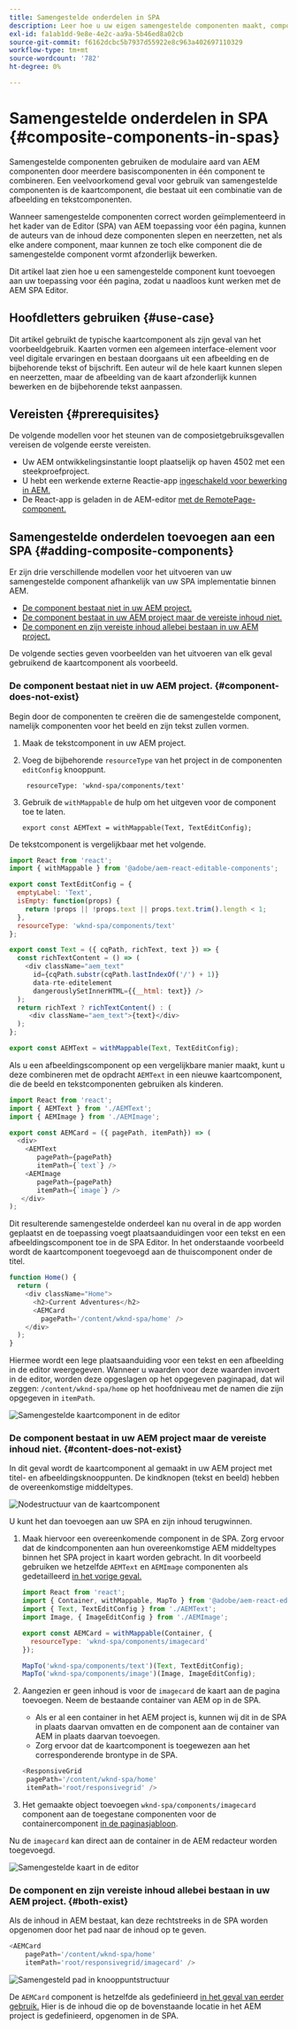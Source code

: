 ```yaml
---
title: Samengestelde onderdelen in SPA
description: Leer hoe u uw eigen samengestelde componenten maakt, componenten die uit andere componenten bestaan, die werken met de AEM Single-Page Application (SPA) Editor.
exl-id: fa1ab1dd-9e8e-4e2c-aa9a-5b46ed8a02cb
source-git-commit: f6162dcbc5b7937d55922e8c963a402697110329
workflow-type: tm+mt
source-wordcount: '782'
ht-degree: 0%

---
```


# Samengestelde onderdelen in SPA {#composite-components-in-spas}

Samengestelde componenten gebruiken de modulaire aard van AEM componenten door meerdere basiscomponenten in één component te combineren. Een veelvoorkomend geval voor gebruik van samengestelde componenten is de kaartcomponent, die bestaat uit een combinatie van de afbeelding en tekstcomponenten.

Wanneer samengestelde componenten correct worden geïmplementeerd in het kader van de Editor (SPA) van AEM toepassing voor één pagina, kunnen de auteurs van de inhoud deze componenten slepen en neerzetten, net als elke andere component, maar kunnen ze toch elke component die de samengestelde component vormt afzonderlijk bewerken.

Dit artikel laat zien hoe u een samengestelde component kunt toevoegen aan uw toepassing voor één pagina, zodat u naadloos kunt werken met de AEM SPA Editor.

## Hoofdletters gebruiken {#use-case}

Dit artikel gebruikt de typische kaartcomponent als zijn geval van het voorbeeldgebruik. Kaarten vormen een algemeen interface-element voor veel digitale ervaringen en bestaan doorgaans uit een afbeelding en de bijbehorende tekst of bijschrift. Een auteur wil de hele kaart kunnen slepen en neerzetten, maar de afbeelding van de kaart afzonderlijk kunnen bewerken en de bijbehorende tekst aanpassen.

## Vereisten {#prerequisites}

De volgende modellen voor het steunen van de composietgebruiksgevallen vereisen de volgende eerste vereisten.

* Uw AEM ontwikkelingsinstantie loopt plaatselijk op haven 4502 met een steekproefproject.
* U hebt een werkende externe Reactie-app [ingeschakeld voor bewerking in AEM.](editing-external-spa.md)
* De React-app is geladen in de AEM-editor [met de RemotePage-component.](remote-page.md)

## Samengestelde onderdelen toevoegen aan een SPA {#adding-composite-components}

Er zijn drie verschillende modellen voor het uitvoeren van uw samengestelde component afhankelijk van uw SPA implementatie binnen AEM.

* [De component bestaat niet in uw AEM project.](#component-does-not-exist)
* [De component bestaat in uw AEM project maar de vereiste inhoud niet.](#content-does-not-exist)
* [De component en zijn vereiste inhoud allebei bestaan in uw AEM project.](#both-exist)

De volgende secties geven voorbeelden van het uitvoeren van elk geval gebruikend de kaartcomponent als voorbeeld.

### De component bestaat niet in uw AEM project. {#component-does-not-exist}

Begin door de componenten te creëren die de samengestelde component, namelijk componenten voor het beeld en zijn tekst zullen vormen.

1. Maak de tekstcomponent in uw AEM project.
1. Voeg de bijbehorende `resourceType` van het project in de componenten `editConfig` knooppunt.

   ```text
    resourceType: 'wknd-spa/components/text' 
   ```

1. Gebruik de `withMappable` de hulp om het uitgeven voor de component toe te laten.

   ```text
   export const AEMText = withMappable(Text, TextEditConfig); 
   ```

De tekstcomponent is vergelijkbaar met het volgende.

```javascript
import React from 'react';
import { withMappable } from '@adobe/aem-react-editable-components';

export const TextEditConfig = {
  emptyLabel: 'Text',
  isEmpty: function(props) {
    return !props || !props.text || props.text.trim().length < 1;
  },
  resourceType: 'wknd-spa/components/text'
};

export const Text = ({ cqPath, richText, text }) => {
  const richTextContent = () => (
    <div className="aem_text"
      id={cqPath.substr(cqPath.lastIndexOf('/') + 1)}
      data-rte-editelement
      dangerouslySetInnerHTML={{__html: text}} />
  );
  return richText ? richTextContent() : (
     <div className="aem_text">{text}</div>
  );
};

export const AEMText = withMappable(Text, TextEditConfig);
```

Als u een afbeeldingscomponent op een vergelijkbare manier maakt, kunt u deze combineren met de opdracht `AEMText` in een nieuwe kaartcomponent, die de beeld en tekstcomponenten gebruiken als kinderen.

```javascript
import React from 'react';
import { AEMText } from './AEMText';
import { AEMImage } from './AEMImage';

export const AEMCard = ({ pagePath, itemPath}) => (
  <div>
    <AEMText
       pagePath={pagePath}
       itemPath={`text`} />
    <AEMImage
       pagePath={pagePath}
       itemPath={`image`} />
   </div>
);
```

Dit resulterende samengestelde onderdeel kan nu overal in de app worden geplaatst en de toepassing voegt plaatsaanduidingen voor een tekst en een afbeeldingscomponent toe in de SPA Editor. In het onderstaande voorbeeld wordt de kaartcomponent toegevoegd aan de thuiscomponent onder de titel.

```javascript
function Home() {
  return (
    <div className="Home">
      <h2>Current Adventures</h2>
      <AEMCard
        pagePath='/content/wknd-spa/home' />
    </div>
  );
}
```

Hiermee wordt een lege plaatsaanduiding voor een tekst en een afbeelding in de editor weergegeven. Wanneer u waarden voor deze waarden invoert in de editor, worden deze opgeslagen op het opgegeven paginapad, dat wil zeggen: `/content/wknd-spa/home`  op het hoofdniveau met de namen die zijn opgegeven in `itemPath`.

![Samengestelde kaartcomponent in de editor](assets/composite-card.png)

### De component bestaat in uw AEM project maar de vereiste inhoud niet. {#content-does-not-exist}

In dit geval wordt de kaartcomponent al gemaakt in uw AEM project met titel- en afbeeldingsknooppunten. De kindknopen (tekst en beeld) hebben de overeenkomstige middeltypes.

![Nodestructuur van de kaartcomponent](assets/composite-node-structure.png)

U kunt het dan toevoegen aan uw SPA en zijn inhoud terugwinnen.

1. Maak hiervoor een overeenkomende component in de SPA. Zorg ervoor dat de kindcomponenten aan hun overeenkomstige AEM middeltypes binnen het SPA project in kaart worden gebracht. In dit voorbeeld gebruiken we hetzelfde `AEMText` en `AEMImage` componenten als gedetailleerd [in het vorige geval.](#component-does-not-exist)

   ```javascript
   import React from 'react';
   import { Container, withMappable, MapTo } from '@adobe/aem-react-editable-components';
   import { Text, TextEditConfig } from './AEMText';
   import Image, { ImageEditConfig } from './AEMImage';
   
   export const AEMCard = withMappable(Container, {
     resourceType: 'wknd-spa/components/imagecard'
   });
   
   MapTo('wknd-spa/components/text')(Text, TextEditConfig);
   MapTo('wknd-spa/components/image')(Image, ImageEditConfig);
   ```

1. Aangezien er geen inhoud is voor de `imagecard` de kaart aan de pagina toevoegen. Neem de bestaande container van AEM op in de SPA.
   * Als er al een container in het AEM project is, kunnen wij dit in de SPA in plaats daarvan omvatten en de component aan de container van AEM in plaats daarvan toevoegen.
   * Zorg ervoor dat de kaartcomponent is toegewezen aan het corresponderende brontype in de SPA.

   ```javascript
   <ResponsiveGrid
    pagePath='/content/wknd-spa/home'
    itemPath='root/responsivegrid' />
   ```

1. Het gemaakte object toevoegen `wknd-spa/components/imagecard` component aan de toegestane componenten voor de containercomponent [in de paginasjabloon](/help/sites-cloud/authoring/sites-console/templates.md).

Nu de `imagecard` kan direct aan de container in de AEM redacteur worden toegevoegd.

![Samengestelde kaart in de editor](assets/composite-card.gif)

### De component en zijn vereiste inhoud allebei bestaan in uw AEM project. {#both-exist}

Als de inhoud in AEM bestaat, kan deze rechtstreeks in de SPA worden opgenomen door het pad naar de inhoud op te geven.

```javascript
<AEMCard
    pagePath='/content/wknd-spa/home'
    itemPath='root/responsivegrid/imagecard' />
```

![Samengesteld pad in knooppuntstructuur](assets/composite-path.png)

De `AEMCard` component is hetzelfde als gedefinieerd [in het geval van eerder gebruik.](#content-does-not-exist) Hier is de inhoud die op de bovenstaande locatie in het AEM project is gedefinieerd, opgenomen in de SPA.
